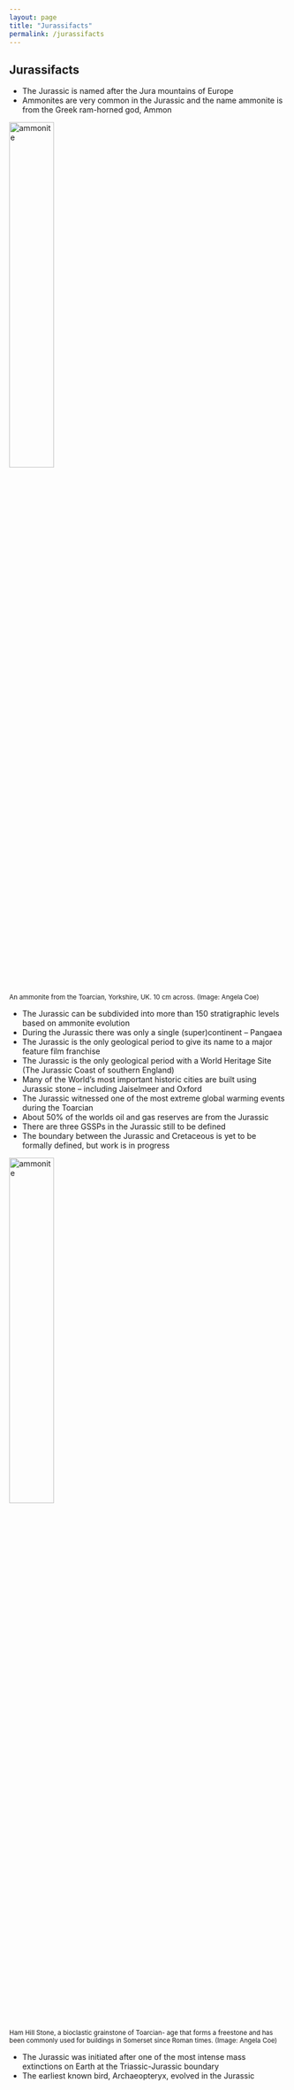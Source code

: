 ```yaml
---
layout: page
title: "Jurassifacts"
permalink: /jurassifacts
---
```

## Jurassifacts
* The Jurassic is named after the Jura mountains of Europe
* Ammonites are very common in the Jurassic and the name ammonite is from the Greek ram-horned god, Ammon

<a href="images/coe-ammonite-toarcianimg_39443.jpg"><img src="images/coe-ammonite-toarcianimg_39443.jpg" alt="ammonite" style="width:40%" /></a>
<p style="font-size:smaller;">An ammonite from the Toarcian, Yorkshire, UK. 10 cm across. (Image: Angela Coe)</p>

* The Jurassic can be subdivided into more than 150 stratigraphic levels based on ammonite evolution
* During the Jurassic there was only a single (super)continent – Pangaea
* The Jurassic is the only geological period to give its name to a major feature film franchise
* The Jurassic is the only geological period with a World Heritage Site (The Jurassic Coast of southern England)
* Many of the World’s most important historic cities are built using Jurassic stone – including Jaiselmeer and Oxford
* The Jurassic witnessed one of the most extreme global warming events during the Toarcian
* About 50% of the worlds oil and gas reserves are from the Jurassic
* There are three GSSPs in the Jurassic still to be defined
* The boundary between the Jurassic and Cretaceous is yet to be formally defined, but work is in progress


<a href="images/coe-ham-hill-stonecoe-ham-hill-stonedsc_0162-1.jpg"><img src="images/coe-ham-hill-stonecoe-ham-hill-stonedsc_0162-1.jpg" alt="ammonite" style="width:40%" /></a>
<p style="font-size:smaller;">Ham Hill Stone, a bioclastic grainstone of Toarcian- age that forms a freestone and has been commonly used for buildings in Somerset since Roman times. (Image: Angela Coe)</p>

* The Jurassic was initiated after one of the most intense mass extinctions on Earth at the Triassic-Jurassic boundary
* The earliest known bird, Archaeopteryx, evolved in the Jurassic
